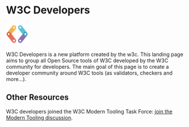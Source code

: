 # W3C Developers

<img height="60" src="img/developers-icon.png" alt="Developers by W3C" />

W3C Developers is a new platform created by the w3c. This landing page aims to group all Open Source tools of W3C developed by the W3C community for developers.
The main goal of this page is to create a developer community around W3C tools (as validators, checkers and more...).

## Other Resources

W3C developers joined the W3C Modern Tooling Task Force: [join the Modern Tooling discussion](http://w3c.github.io/modern-tooling/).
